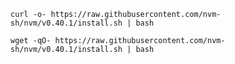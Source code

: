 


```shell
curl -o- https://raw.githubusercontent.com/nvm-sh/nvm/v0.40.1/install.sh | bash
```

```shell
wget -qO- https://raw.githubusercontent.com/nvm-sh/nvm/v0.40.1/install.sh | bash
```


